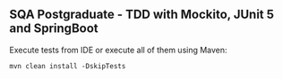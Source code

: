 ## SQA Postgraduate - TDD with Mockito, JUnit 5 and SpringBoot


Execute tests from IDE or execute all of them using Maven:

```shell
mvn clean install -DskipTests
```

